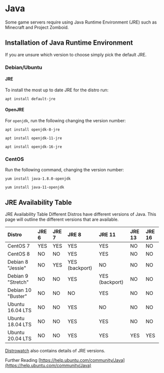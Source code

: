 # Java

Some game servers require using Java Runtime Environment \(JRE\) such as Minecraft and Project Zomboid.

## Installation of Java Runtime Environment

If you are unsure which version to choose simply pick the default JRE.

### Debian/Ubuntu

#### JRE

To install the most up to date JRE for the distro run:

```text
apt install default-jre
```

#### OpenJRE

For `openjdk`, run the following changing the version number:

```text
apt install openjdk-8-jre
```

```text
apt install openjdk-11-jre
```

```text
apt install openjdk-16-jre
```

### CentOS

Run the following command, changing the version number:

```text
yum install java-1.8.0-openjdk
```

```text
yum install java-11-openjdk
```

## JRE Availability Table

JRE Availability Table Different Distros have different versions of Java. This page will outline the different versions that are available.

| Distro | JRE 6 | JRE 7 | JRE 8 | JRE 11 | JRE 13 | JRE 16 |
| :--- | :--- | :--- | :--- | :--- | :--- | :--- |
| CentOS 7 | YES | YES | YES | YES | NO | NO |
| CentOS 8 | NO | NO | YES | YES | NO | NO |
| Debian 8 "Jessie" | NO | YES | YES \(backport\) | NO | NO | NO |
| Debian 9 "Stretch" | NO | NO | YES | YES \(backport\) | NO | NO |
| Debian 10 "Buster" | NO | NO | NO | YES | NO | NO |
| Ubuntu 16.04 LTS | NO | NO | YES | NO | NO | NO |
| Ubuntu 18.04 LTS | NO | NO | YES | YES | NO | NO |
| Ubuntu 20.04 LTS | NO | NO | YES | YES | YES | YES |

[Distrowatch](https://distrowatch.com) also contains details of JRE versions.

Further Reading [https://help.ubuntu.com/community/Java](https://help.ubuntu.com/community/Java)

